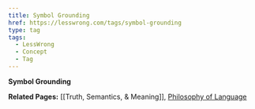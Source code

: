 ```yaml
---
title: Symbol Grounding
href: https://lesswrong.com/tags/symbol-grounding
type: tag
tags:
  - LessWrong
  - Concept
  - Tag
---
```


**Symbol Grounding**

**Related Pages:** [[Truth, Semantics, & Meaning]], [Philosophy of Language](https://www.lesswrong.com/tag/philosophy-of-language)